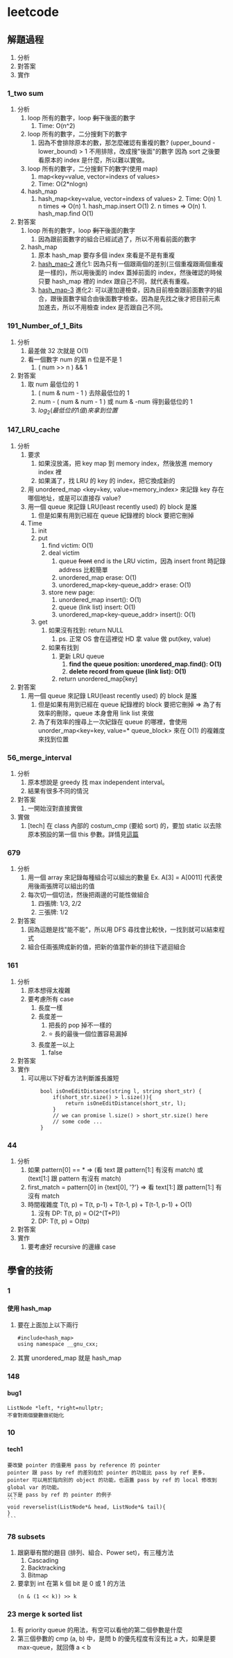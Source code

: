 # leetcode
## 解題過程
1. 分析
2. 對答案
3. 實作
### 1_two sum
1. 分析
    1. loop 所有的數字，loop ~~剩下~~後面的數字
        1. Time: O(n^2)
    2. loop 所有的數字，二分搜剩下的數字
        1. 因為不會排除原本的數，那怎麼確認有重複的數? (upper_bound - lower_bound) > 1
            不用排除，改成搜"後面"的數字
            因為 sort 之後要看原本的 index 是什麼，所以難以實做。
    3. loop 所有的數字，二分搜剩下的數字(使用 map)
        1. map<key=value, vector<int>=indexs of values>
        2. Time: O(2*nlogn)
    3. hash_map
        1. hash_map<key=value, vector<int>=indexs of values>
            2. Time: O(n)
                1. n times => O(n)
                    1. hash_map.insert O(1)
                2. n times => O(n)
                    1. hash_map.find O(1)
2. 對答案
    1. loop 所有的數字，loop ~~剩下~~後面的數字
        1. 因為跟前面數字的組合已經試過了，所以不用看前面的數字
    2. hash_map
        1. 原本 hash_map 要存多個 index 來看是不是有重複
        2. [hash_map-2]() 進化1: 因為只有一個跟兩個的差別(三個重複跟兩個重複是一樣的)，所以用後面的 index 蓋掉前面的 index，然後確認的時候只要 hash_map 裡的 index 跟自己不同，就代表有重複。
        3. [hash_map-3]() 進化2: 可以邊加邊檢查，因為目前檢查跟前面數字的組合，跟後面數字組合由後面數字檢查。因為是先找之後才把目前元素加進去，所以不用檢查 index 是否跟自己不同。
### 191_Number_of_1_Bits
1. 分析
    1. 最差做 32 次就是 O(1)
    2. 看一個數字 num 的第 n 位是不是 1
        1. ( num >> n ) && 1
2. 對答案
    1. 取 num 最低位的 1
        1. ( num & num - 1 ) 去除最低位的 1
        2. num - ( num & num - 1 ) 或 num & -num 得到最低位的 1
        3. $log_2( 最低位的 1 值 ) 來拿到位置$  
### 147_LRU_cache
1. 分析
    1. 要求
        1. 如果沒放滿，把 key map 到 memory index，然後放進 memory index 裡
        2. 如果滿了，找 LRU 的 key 的 index，把它換成新的 
    1. 用 unordered_map <key=key, value=memory_index> 來記錄 key 存在哪個地址，或是可以直接存 value?
    2. 用一個 queue 來記錄 LRU(least recently used) 的 block 是誰
        1. 但是如果有用到已經在 queue 紀錄裡的 block 要把它刪掉
    3. Time
        1. init
        2. put
            1. find victim: O(1)
            2. deal victim
                1. queue ~~front~~ end is the LRU victim，因為 insert front 時記錄 address 比較簡單
                2. unordered_map<key-value> erase: O(1)
                3. unordered_map<key-queue_addr> erase: O(1)
            3. store new page: 
                1. unordered_map<key-value> insert(): O(1)
                2. queue (link list) insert: O(1)
                3. unordered_map<key-queue_addr> insert(): O(1)
        3. get
            1. 如果沒有找到: return NULL
                1. ps. 正常 OS 會在這裡從 HD 拿 value 做 put(key, value)
            2. 如果有找到
                1. 更新 LRU queue
                    1. **find the queue position: unordered_map.find(): O(1)**
                    2. **delete record from queue (link list): O(1)**
                2. return  unordered_map[key]
2. 對答案
    1. 用一個 queue 來記錄 LRU(least recently used) 的 block 是誰
        1. 但是如果有用到已經在 queue 紀錄裡的 block 要把它刪掉 => 為了有效率的刪除，queue 本身會用 link list 來做
        2. 為了有效率的搜尋上一次紀錄在 queue 的哪裡，會使用 unorder_map<key=key, value=* queue_block> 來在 O(1) 的複雜度來找到位置
### 56_merge_interval
1. 分析
    1. 原本想說是 greedy 找 max independent interval。
    2. 結果有很多不同的情況
2. 對答案
    1. 一開始沒對直接實做
3. 實做
    1. \[tech\] 在 class 內部的 costum_cmp (要給 sort) 的，要加 static 以去除原本預設的第一個 this 參數。詳情見[這篇](https://blog.csdn.net/u010982765/article/details/79021426) 
### 679
1. 分析
    1. 用一個 array 來記錄每種組合可以組出的數量 Ex. A[3] = A[0011] 代表使用後兩張牌可以組出的值
    2. 每次切一個切法，然後把兩邊的可能性做組合
        1. 四張牌: 1/3, 2/2
        2. 三張牌: 1/2
2. 對答案
    1. 因為這題是找"能不能"，所以用 DFS 尋找會比較快，一找到就可以結束程式
    2. 組合任兩張牌成新的值，把新的值當作新的排往下遞迴組合
### 161
1. 分析
    1. 原本想得太複雜
    2. 要考慮所有 case
        1. 長度一樣
        2. 長度差一
            1. 把長的 pop 掉不一樣的
            2. :star: 長的最後一個位置容易漏掉
        3. 長度差一以上
            1. false
2. 對答案
3. 實作
    1. 可以用以下好看方法判斷誰長誰短
        ```c++=0
            bool isOneEditDistance(string l, string short_str) {
                if(short_str.size() > l.size()){
                    return isOneEditDistance(short_str, l);
                }
                // we can promise l.size() > short_str.size() here
                // some code ...
            }
        ```
### 44
1. 分析
    1. 如果 pattern[0] == * => (看 text 跟 pattern[1:] 有沒有 match) 或 (text[1:] 跟 pattern 有沒有 match)
    2. first_match = pattern[0] in {text[0], '?'} => 看 text[1:] 跟 pattern[1:] 有沒有 match
    3. 時間複雜度 T(t, p) = T(t, p-1) + T(t-1, p) + T(t-1, p-1) + O(1)
        1. 沒有 DP: T(t, p) = O(2^(T+P))
        2. DP: T(t, p) = O(tp)
2. 對答案
3. 實作
    1. 要考慮好 recursive 的邊緣 case
## 學會的技術
### 1
#### 使用 hash_map
1. 要在上面加上以下兩行
    ```0=c
    #include<hash_map>
    using namespace __gnu_cxx;
    ```
2. 其實 unordered_map 就是 hash_map
### 148
#### bug1 
    ListNode *left, *right=nullptr;
    不會對兩個變數做初始化
### 10
#### tech1
    要改變 pointer 的值要用 pass by reference 的 pointer
    pointer 跟 pass by ref 的差別在於 pointer 的功能比 pass by ref 更多，pointer 可以用於指向別的 object 的功能，也涵蓋 pass by ref 的 local 修改到 global var 的功能。
    以下是 pass by ref 的 pointer 的例子
    ```
    void reverselist(ListNode*& head, ListNode*& tail){
    }
    ```
### 78 subsets
1. 跟窮舉有關的題目 (排列、組合、Power set)，有三種方法
    1. Cascading
    2. Backtracking
    3. Bitmap
2. 要拿到 int 在第 k 個 bit 是 0 或 1 的方法
    ```
    (n & (1 << k)) >> k
    ```
### 23 merge k sorted list
1. 有 priority queue 的用法，有空可以看他的第二個參數是什麼
2. 第三個參數的 cmp (a, b) 中，是問 b 的優先程度有沒有比 a 大，如果是要 max-queue，就回傳 a < b